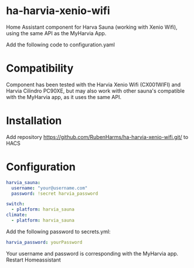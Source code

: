 # ha-harvia-xenio-wifi
Home Assistant component for Harva Sauna (working with Xenio Wifi), using the same API as the MyHarvia App.

Add the following code to configuration.yaml

# Compatibility
Component has been tested with the Harvia Xenio Wifi (CX001WIFI) and Harvia Cilindro PC90XE, but may also work with other sauna's compatible with the MyHarvia app, as it uses the same API.

# Installation

Add repository https://github.com/RubenHarms/ha-harvia-xenio-wifi.git/ to HACS

# Configuration

```yml
harvia_sauna:
  username: "your@username.com"
  password: !secret harvia_password

switch:
  - platform: harvia_sauna
climate:
  - platform: harvia_sauna
```

Add the following password to secrets.yml:

```yml
harvia_password: yourPassword
```

Your username and password is corresponding with the MyHarvia app.
Restart Homeassistant 
